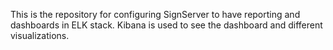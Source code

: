 This is the repository for configuring SignServer to have reporting and dashboards in ELK stack.
Kibana is used to see the dashboard and different visualizations.